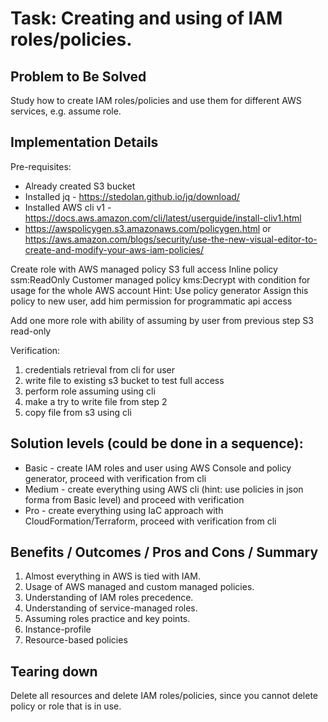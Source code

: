 # Task: Creating and using of IAM roles/policies.

## Problem to Be Solved
Study how to create IAM roles/policies and use them for different AWS services, e.g. assume role. 

## Implementation Details

Pre-requisites:
- Already created S3 bucket
- Installed jq - https://stedolan.github.io/jq/download/ 
- Installed AWS cli v1 - https://docs.aws.amazon.com/cli/latest/userguide/install-cliv1.html
- https://awspolicygen.s3.amazonaws.com/policygen.html or https://aws.amazon.com/blogs/security/use-the-new-visual-editor-to-create-and-modify-your-aws-iam-policies/ 

Create role with AWS managed policy S3 full access
Inline policy ssm:ReadOnly
Customer managed policy kms:Decrypt
with condition for usage for the whole AWS account
Hint: Use policy generator
Assign this policy to new user, add him permission for programmatic api access

Add one more role with ability of assuming by user from previous step
S3 read-only

Verification:
1. credentials retrieval from cli for user
2. write file to existing s3 bucket to test full access
3. perform role assuming using cli
4. make a try to write file from step 2
5. copy file from s3 using cli


## Solution levels (could be done in a sequence):
- Basic - create IAM roles and user using AWS Console and policy generator, proceed with verification from cli
- Medium - create everything using AWS cli (hint: use policies in json forma from Basic level) and proceed with verification
- Pro - create everything using IaC approach with CloudFormation/Terraform, proceed with verification from cli


## Benefits / Outcomes / Pros and Cons / Summary
1.	Almost everything in AWS is tied with IAM.
2.	Usage of AWS managed and custom managed policies.
3.	Understanding of IAM roles precedence.
4.	Understanding of service-managed roles.
5.	Assuming roles practice and key points.
6.	Instance-profile
7.	Resource-based policies

## Tearing down
Delete all resources and delete IAM roles/policies, since you cannot delete policy or role that is in use.
